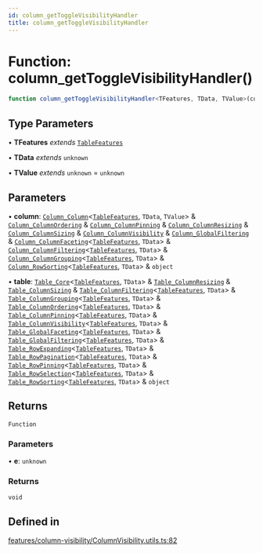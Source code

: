 ```yaml
---
id: column_getToggleVisibilityHandler
title: column_getToggleVisibilityHandler
---
```


# Function: column\_getToggleVisibilityHandler()

```ts
function column_getToggleVisibilityHandler<TFeatures, TData, TValue>(column, table): (e) => void
```

## Type Parameters

• **TFeatures** *extends* [`TableFeatures`](../interfaces/tablefeatures.md)

• **TData** *extends* `unknown`

• **TValue** *extends* `unknown` = `unknown`

## Parameters

• **column**: [`Column_Column`](../interfaces/column_column.md)\<[`TableFeatures`](../interfaces/tablefeatures.md), `TData`, `TValue`\> & [`Column_ColumnOrdering`](../interfaces/column_columnordering.md) & [`Column_ColumnPinning`](../interfaces/column_columnpinning.md) & [`Column_ColumnResizing`](../interfaces/column_columnresizing.md) & [`Column_ColumnSizing`](../interfaces/column_columnsizing.md) & [`Column_ColumnVisibility`](../interfaces/column_columnvisibility.md) & [`Column_GlobalFiltering`](../interfaces/column_globalfiltering.md) & [`Column_ColumnFaceting`](../interfaces/column_columnfaceting.md)\<[`TableFeatures`](../interfaces/tablefeatures.md), `TData`\> & [`Column_ColumnFiltering`](../interfaces/column_columnfiltering.md)\<[`TableFeatures`](../interfaces/tablefeatures.md), `TData`\> & [`Column_ColumnGrouping`](../interfaces/column_columngrouping.md)\<[`TableFeatures`](../interfaces/tablefeatures.md), `TData`\> & [`Column_RowSorting`](../interfaces/column_rowsorting.md)\<[`TableFeatures`](../interfaces/tablefeatures.md), `TData`\> & `object`

• **table**: [`Table_Core`](../interfaces/table_core.md)\<[`TableFeatures`](../interfaces/tablefeatures.md), `TData`\> & [`Table_ColumnResizing`](../interfaces/table_columnresizing.md) & [`Table_ColumnSizing`](../interfaces/table_columnsizing.md) & [`Table_ColumnFiltering`](../interfaces/table_columnfiltering.md)\<[`TableFeatures`](../interfaces/tablefeatures.md), `TData`\> & [`Table_ColumnGrouping`](../interfaces/table_columngrouping.md)\<[`TableFeatures`](../interfaces/tablefeatures.md), `TData`\> & [`Table_ColumnOrdering`](../interfaces/table_columnordering.md)\<[`TableFeatures`](../interfaces/tablefeatures.md), `TData`\> & [`Table_ColumnPinning`](../interfaces/table_columnpinning.md)\<[`TableFeatures`](../interfaces/tablefeatures.md), `TData`\> & [`Table_ColumnVisibility`](../interfaces/table_columnvisibility.md)\<[`TableFeatures`](../interfaces/tablefeatures.md), `TData`\> & [`Table_GlobalFaceting`](../interfaces/table_globalfaceting.md)\<[`TableFeatures`](../interfaces/tablefeatures.md), `TData`\> & [`Table_GlobalFiltering`](../interfaces/table_globalfiltering.md)\<[`TableFeatures`](../interfaces/tablefeatures.md), `TData`\> & [`Table_RowExpanding`](../interfaces/table_rowexpanding.md)\<[`TableFeatures`](../interfaces/tablefeatures.md), `TData`\> & [`Table_RowPagination`](../interfaces/table_rowpagination.md)\<[`TableFeatures`](../interfaces/tablefeatures.md), `TData`\> & [`Table_RowPinning`](../interfaces/table_rowpinning.md)\<[`TableFeatures`](../interfaces/tablefeatures.md), `TData`\> & [`Table_RowSelection`](../interfaces/table_rowselection.md)\<[`TableFeatures`](../interfaces/tablefeatures.md), `TData`\> & [`Table_RowSorting`](../interfaces/table_rowsorting.md)\<[`TableFeatures`](../interfaces/tablefeatures.md), `TData`\> & `object`

## Returns

`Function`

### Parameters

• **e**: `unknown`

### Returns

`void`

## Defined in

[features/column-visibility/ColumnVisibility.utils.ts:82](https://github.com/TanStack/table/blob/b1e6b79157b0debc7222660572b06c8b857f4605/packages/table-core/src/features/column-visibility/ColumnVisibility.utils.ts#L82)
